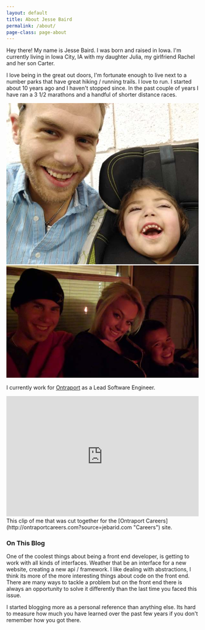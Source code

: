 ```yaml
---
layout: default
title: About Jesse Baird 
permalink: /about/
page-class: page-about
---
```


Hey there! My name is Jesse Baird. I was born and raised in Iowa. I'm currently living in Iowa City, IA with my daughter Julia, my girlfriend Rachel and her son Carter. 

I love being in the great out doors, I'm fortunate enough to live next to a number parks that have great hiking / running trails. I love to run. I started about 10 years ago and I haven't stopped since. In the past couple of years I have ran a 3 1/2 marathons and a handful of shorter distance races.

<img alt="Jesse and his daughter Julia" src="media/jesse-and-julia.jpg">


<img alt="Rachel, Cater and I" src="media/jesse-rachel-carter.jpg">


I currently work for [Ontraport](http://ontraport.com?source=jebarid.com "Ontraport.com") as a Lead Software Engineer.

<iframe width="100%" height="315" src="http://www.youtube.com/embed/d_XgTTgzOHg" frameborder="0" allowfullscreen></iframe>
This clip of me that was cut together for the [Ontraport Careers](http://ontraportcareers.com?source=jebarid.com "Careers") site.





### On This Blog

One of the coolest things about being a front end developer, is getting to work with all kinds of interfaces. Weather that be an interface for a new website, creating a new api / framework. I like dealing with abstractions, I think its more of the more interesting things about code on the front end. There are many ways to tackle a problem but on the front end there is always an opportunity to solve it differently than the last time you faced this issue.

I started blogging more as a personal reference than anything else. Its hard to measure how much you have learned over the past few years if you don't remember how you got there.
